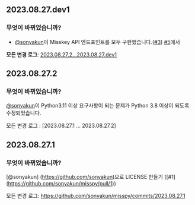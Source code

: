 ## 2023.08.27.dev1
### 무엇이 바뀌었습니까?
* [@sonyakun](https://github.com/sonyakun)이 Misskey API 엔드포인트를 모두 구현했습니다.([#3](https://github.com/sonyakun/misspy/issues/3))
[#5](https://github.com/sonyakun/misspy/pull/5)에서


**모든 변경 로그**: [2023.08.27.2...2023.08.27.dev1](https://github.com/sonyakun/misspy/compare/2023.08.27.2...2023.08.27.dev1)

## 2023.08.27.2
### 무엇이 바뀌었습니까?
[@sonyakun](https://github.com/sonyakun)이 Python3.11 이상 요구사항이 되는 문제가 Python 3.8 이상이 되도록 수정되었습니다.

모든 변경 로그 : [2023.08.27.1 ... 2023.08.27.2]
## 2023.08.27.1
### 무엇이 바뀌었습니까?
[@sonyakun] (https://github.com/sonyakun)으로 LICENSE 만들기 ([#1] (https://github.com/sonyakun/misspy/pull/1))

모든 변경 로그: https://github.com/sonyakun/misspy/commits/2023.08.27.1